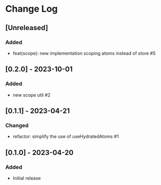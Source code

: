 # Change Log

## [Unreleased]
### Added
- feat(scope): new implementation scoping atoms instead of store #5

## [0.2.0] - 2023-10-01
### Added
- new scope util #2

## [0.1.1] - 2023-04-21
### Changed
- refactor: simplify the use of useHydratedAtoms #1

## [0.1.0] - 2023-04-20
### Added
- Initial release
